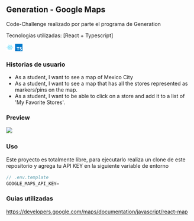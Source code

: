 ## Generation - Google Maps

Code-Challenge realizado por parte el programa de Generation

Tecnologias utilizadas: [React + Typescript]

<code><img height="20" src="https://raw.githubusercontent.com/github/explore/80688e429a7d4ef2fca1e82350fe8e3517d3494d/topics/react/react.png"></code>
<code><img height="20" src="https://raw.githubusercontent.com/github/explore/80688e429a7d4ef2fca1e82350fe8e3517d3494d/topics/typescript/typescript.png"></code>

### Historias de usuario
- As a student, I want to see a map of Mexico City
- As a student, I want to see a map that has all the stores represented as markers/pins on the map.
- As a student, I want to be able to click on a store and add it to a list of 'My Favorite Stores'.

### Preview
<img src="https://res.cloudinary.com/dr3egho5s/image/upload/v1669330501/proyect_preview_qtpgu8.jpg" />

### Uso
Este proyecto es totalmente libre, para ejecutarlo realiza un clone de este repositorio y agrega tu API KEY en la siguiente variable de entorno
```ts
// .env.template
GOOGLE_MAPS_API_KEY=
```

### Guias utilizadas
https://developers.google.com/maps/documentation/javascript/react-map